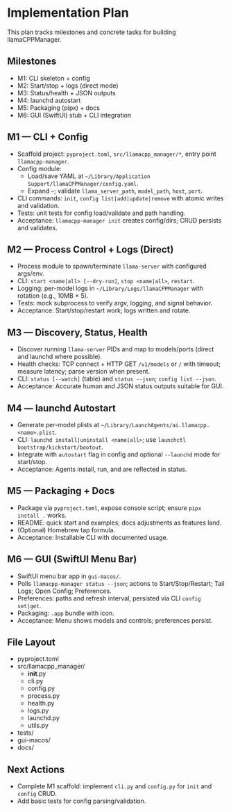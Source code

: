 # Implementation Plan

This plan tracks milestones and concrete tasks for building llamaCPPManager.

## Milestones
- M1: CLI skeleton + config
- M2: Start/stop + logs (direct mode)
- M3: Status/health + JSON outputs
- M4: launchd autostart
- M5: Packaging (pipx) + docs
- M6: GUI (SwiftUI) stub + CLI integration

## M1 — CLI + Config
- Scaffold project: `pyproject.toml`, `src/llamacpp_manager/*`, entry point `llamacpp-manager`.
- Config module:
  - Load/save YAML at `~/Library/Application Support/llamaCPPManager/config.yaml`.
  - Expand `~`; validate `llama_server_path`, `model_path`, `host`, `port`.
- CLI commands: `init`, `config list|add|update|remove` with atomic writes and validation.
- Tests: unit tests for config load/validate and path handling.
- Acceptance: `llamacpp-manager init` creates config/dirs; CRUD persists and validates.

## M2 — Process Control + Logs (Direct)
- Process module to spawn/terminate `llama-server` with configured args/env.
- CLI: `start <name|all> [--dry-run]`, `stop <name|all>`, `restart`.
- Logging: per-model logs in `~/Library/Logs/llamaCPPManager` with rotation (e.g., 10MB × 5).
- Tests: mock subprocess to verify argv, logging, and signal behavior.
- Acceptance: Start/stop/restart work; logs written and rotate.

## M3 — Discovery, Status, Health
- Discover running `llama-server` PIDs and map to models/ports (direct and launchd where possible).
- Health checks: TCP connect + HTTP GET `/v1/models` or `/` with timeout; measure latency; parse version when present.
- CLI: `status [--watch]` (table) and `status --json`; `config list --json`.
- Acceptance: Accurate human and JSON status outputs suitable for GUI.

## M4 — launchd Autostart
- Generate per-model plists at `~/Library/LaunchAgents/ai.llamacpp.<name>.plist`.
- CLI: `launchd install|uninstall <name|all>`; use `launchctl bootstrap/kickstart/bootout`.
- Integrate with `autostart` flag in config and optional `--launchd` mode for start/stop.
- Acceptance: Agents install, run, and are reflected in status.

## M5 — Packaging + Docs
- Package via `pyproject.toml`, expose console script; ensure `pipx install .` works.
- README: quick start and examples; docs adjustments as features land.
- (Optional) Homebrew tap formula.
- Acceptance: Installable CLI with documented usage.

## M6 — GUI (SwiftUI Menu Bar)
- SwiftUI menu bar app in `gui-macos/`.
- Polls `llamacpp-manager status --json`; actions to Start/Stop/Restart; Tail Logs; Open Config; Preferences.
- Preferences: paths and refresh interval, persisted via CLI `config set|get`.
- Packaging: `.app` bundle with icon.
- Acceptance: Menu shows models and controls; preferences persist.

## File Layout
- pyproject.toml
- src/llamacpp_manager/
  - __init__.py
  - cli.py
  - config.py
  - process.py
  - health.py
  - logs.py
  - launchd.py
  - utils.py
- tests/
- gui-macos/
- docs/

## Next Actions
- Complete M1 scaffold: implement `cli.py` and `config.py` for `init` and `config` CRUD.
- Add basic tests for config parsing/validation.
